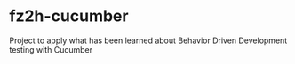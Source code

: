 # fz2h-cucumber
Project to apply what has been learned about Behavior Driven Development testing with Cucumber
